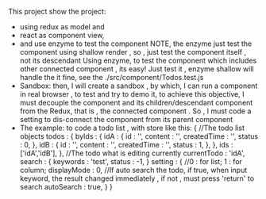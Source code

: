 This project show the project:

* using redux as model and 
* react as component view, 
* and use enzyme to test the component
	NOTE, the enzyme just test the component using shallow render , so , just test the component itself , not its descendant
	Using enzyme, to test the component which includes other connected component , its easy! Just test it , enzyme shallow will handle the it fine, see the ./src/component/Todos.test.js 
* Sandbox: then, I will create a sandbox , by which, I can run a component in real browser , to test and try to demo it, to achieve this objective, I must decouple the component and its children/descendant component from the Redux, that is , the connected component . So , I must code a setting to dis-connect the component from its parent component
* The example: to code a todo list , with store like this:
	{
		//The todo list objects
		todos	: {
			byIds	: {
				idA	: {
					id	: '',
					content	: '',
					createdTime	: '',
					status	: 0,
					},
				idB	: {
					id	: '',
					content	: '',
					createdTime	: '',
					status	: 1,
					},
			},
			ids	: ['idA','idB'],
		},
		//The todo what is editing currently 
		currentTodo	: 'idA',
		search	: {
			keywords	: 'test',
			status	: -1,
		}
		setting	: {
			//0	: for list; 1 : for column;
			displayMode	: 0,
			//If auto search the todo, if true, when input keyword, the result changed immediately , if not , must press 'return' to search
			autoSearch	: true,
		}
	}

		



